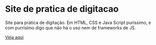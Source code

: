 # Site de pratica de digitacao
Site para prática de digitação. Em HTML, CSS e Java Script puríssimo, e com purrísimo digo que não há o uso nem de frameworks de JS.

<a href="https://fayloncam.github.io/projeto-site-digitacao/html-css/index.html" target="blank">Veja aqui</a>
